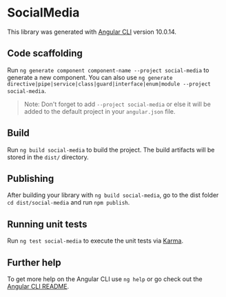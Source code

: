 # SocialMedia

This library was generated with [Angular CLI](https://github.com/angular/angular-cli) version 10.0.14.

## Code scaffolding

Run `ng generate component component-name --project social-media` to generate a new component. You can also use `ng generate directive|pipe|service|class|guard|interface|enum|module --project social-media`.
> Note: Don't forget to add `--project social-media` or else it will be added to the default project in your `angular.json` file. 

## Build

Run `ng build social-media` to build the project. The build artifacts will be stored in the `dist/` directory.

## Publishing

After building your library with `ng build social-media`, go to the dist folder `cd dist/social-media` and run `npm publish`.

## Running unit tests

Run `ng test social-media` to execute the unit tests via [Karma](https://karma-runner.github.io).

## Further help

To get more help on the Angular CLI use `ng help` or go check out the [Angular CLI README](https://github.com/angular/angular-cli/blob/master/README.md).

